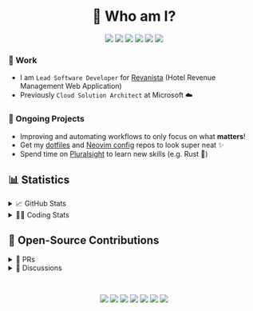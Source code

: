 <h1 align="center">👋 Who am I?</h1>

<p align="center">
 <a href="https://app.pluralsight.com/profile/abiencourt"><img src="https://img.shields.io/badge/Pluralsight-black?style=for-the-badge&logo=pluralsight" /></a>
 <a href="https://www.linkedin.com/in/adrien-biencourt/"><img src="https://img.shields.io/badge/LinkedIn-0A66C2?&style=for-the-badge&logo=linkedin" /></a>
 <a href="https://github.com/abiencourt"><img src="https://img.shields.io/badge/Work_GitHub_Account-grey?style=for-the-badge&logo=github" /></a>
 <a href="https://www.youtube.com/@agoodshort"><img src="https://img.shields.io/badge/YouTube-CD201F?style=for-the-badge&logo=youtube" /></a>
 <a href="https://www.reddit.com/user/agoodshort"><img src="https://img.shields.io/badge/Reddit-black?style=for-the-badge&logo=reddit" /></a>
 <a href="https://crowdin.com/profile/agoodshort"><img src="https://img.shields.io/badge/Crowdin-30660f?style=for-the-badge&logo=crowdin" /></a>
</p>

### 💼 Work

- I am `Lead Software Developer` for [Revanista](https://www.revanista.com/) (Hotel Revenue Management Web Application)
- Previously `Cloud Solution Architect` at Microsoft ☁️

### 🚧 Ongoing Projects

- Improving and automating workflows to only focus on what **matters**!
- Get my [dotfiles](https://github.com/goodshort/dotfiles) and [Neovim config](https://github.com/agoodshort/nvim) repos to look super neat ✨
- Spend time on [Pluralsight](https://app.pluralsight.com/profile/abiencourt) to learn new skills (e.g. Rust 🦀)

## 📊 Statistics

<details>
    <summary>📈 GitHub Stats</summary>

[![Top Langs](https://github-readme-stats.vercel.app/api?username=agoodshort&show_icons=true)](https://github.com/anuraghazra/github-readme-stats)

[![Top Langs](https://github-readme-stats.vercel.app/api/top-langs/?username=agoodshort&layout=compact)](https://github.com/anuraghazra/github-readme-stats)

</details>

<details>
    <summary>🧑‍💻 Coding Stats</summary>

[![Top Langs](https://github-readme-stats.vercel.app/api/wakatime?username=agoodshort)](https://wakatime.com/@agoodshort)

</details>

## 📝 Open-Source Contributions

<details>
    <summary>🎨 PRs</summary>

- [conform.nvim | feat: add path in ConformInfo](https://github.com/stevearc/conform.nvim/pull/244)
- [hardtime.nvim | Feat: Only display a notification once](https://github.com/m4xshen/hardtime.nvim/pull/25)
- [dashboard-nvim | Feat: added additional plugins info when using lazy.nvim](https://github.com/nvimdev/dashboard-nvim/pull/370)
- [neo-tree.nvim | Fix: split from buffer view opens blank buffer](https://github.com/nvim-neo-tree/neo-tree.nvim/pull/1004)
- [telescope-http.nvim | Feat: Open url based on OS](https://github.com/barrett-ruth/telescope-http.nvim/pull/1)
- [package-info.nvim | Feat: Add nvim-notify support](https://github.com/vuki656/package-info.nvim/pull/143)

</details>

<details>
    <summary>💬 Discussions</summary>

- [Topgrade | sudo permission management](https://github.com/topgrade-rs/topgrade/discussions/372#discussioncomment-7196964) and [PR](https://github.com/topgrade-rs/topgrade/pull/565)

</details>

&nbsp;

<p align="center">
  <a href="https://github.com/agoodshort/nvim"><img src="https://img.shields.io/badge/Neovim-black?&style=for-the-badge&logo=neovim" /></a>
  <img src="https://img.shields.io/badge/typescript%20-%23007ACC.svg?&style=for-the-badge&logo=typescript&logoColor=white" />
  <img src="https://img.shields.io/badge/javascript%20-%23323330.svg?&style=for-the-badge&logo=javascript&logoColor=%23F7DF1E" />
  <img src="https://img.shields.io/badge/react%20-%2361DAFB.svg?&style=for-the-badge&logo=react&logoColor=black" />
  <a href="https://github.com/agoodshort/dotfiles"><img src="https://img.shields.io/badge/Arch_Linux-1793D1?&style=for-the-badge&logo=archlinux&logoColor=white" /></a>
  <a href="https://github.com/agoodshort/dotfiles"><img src="https://img.shields.io/badge/Ubuntu-E95420?&style=for-the-badge&logo=ubuntu&logoColor=white" /></a>
  <a href="https://codeium.com/profile/agoodshort"><img src="https://img.shields.io/badge/Codeium-049D8E?&style=for-the-badge&logo=codeium&logoColor=white" /></a>
</p>
